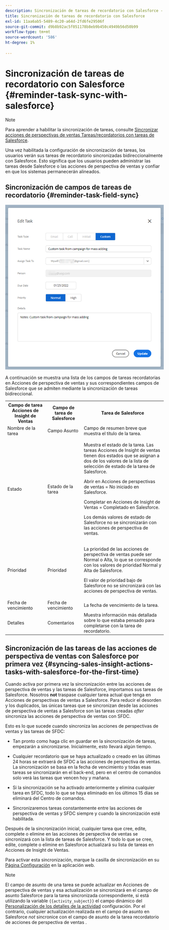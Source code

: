 ```yaml
---
description: Sincronización de tareas de recordatorio con Salesforce - Marketo Docs - Documentación del producto
title: Sincronización de tareas de recordatorio con Salesforce
exl-id: 11aa6ab5-5489-4c20-a64d-2fd6fe29506f
source-git-commit: d9b8b92ac5f051178b8eb9b450c4949b56d50b99
workflow-type: tm+mt
source-wordcount: '586'
ht-degree: 1%

---
```


# Sincronización de tareas de recordatorio con Salesforce {#reminder-task-sync-with-salesforce}

>[!NOTE]
>
>Para aprender a habilitar la sincronización de tareas, consulte [Sincronizar acciones de perspectivas de ventas Tareas/recordatorios con tareas de Salesforce](/help/marketo/product-docs/marketo-sales-insight/actions/crm/salesforce-integration/salesforce-sync-settings.md#sync-sales-insight-actions-tasks-reminders-to-salesforce-tasks).

Una vez habilitada la configuración de sincronización de tareas, los usuarios verán sus tareas de recordatorio sincronizadas bidireccionalmente con Salesforce. Esto significa que los usuarios pueden administrar las tareas desde Salesforce o las acciones de perspectiva de ventas y confiar en que los sistemas permanecerán alineados.

## Sincronización de campos de tareas de recordatorio {#reminder-task-field-sync}

![](assets/reminder-task-sync-with-salesforce-1.png)

A continuación se muestra una lista de los campos de tareas recordatorias en Acciones de perspectiva de ventas y sus correspondientes campos de Salesforce que se admiten mediante la sincronización de tareas bidireccional.

<table>
 <tr>
  <th>Campo de tarea Acciones de Insight de Ventas</th>
  <th>Campo de tarea de Salesforce</th>
  <th>Tarea de Salesforce</th>
 </tr>
 <tr>
  <td>Nombre de la tarea</td>
  <td>Campo Asunto</td>
  <td>Campo de resumen breve que muestra el título de la tarea.</td>
 </tr>
 <tr>
  <td>Estado</td>
  <td>Estado de la tarea</td>
  <td><p>Muestra el estado de la tarea. Las tareas Acciones de Insight de ventas tienen dos estados que se asignan a dos de los valores de la lista de selección de estado de la tarea de Salesforce.</p>
  <p>Abrir en Acciones de perspectivas de ventas = No iniciado en Salesforce.</p>
  <p>Completar en Acciones de Insight de Ventas = Completado en Salesforce.</p>
  <p>Los demás valores de estado de Salesforce no se sincronizarán con las acciones de perspectiva de ventas.</p></td>
 </tr>
 <tr>
  <td>Prioridad</td>
  <td>Prioridad</td>
  <td><p>La prioridad de las acciones de perspectiva de ventas puede ser Normal o Alta, lo que se corresponde con los valores de prioridad Normal y Alta de Salesforce.</p>
  <p>El valor de prioridad bajo de Salesforce no se sincronizará con las acciones de perspectiva de ventas.</p></td>
 </tr>
 <tr>
  <td>Fecha de vencimiento</td>
  <td>Fecha de vencimiento</td>
  <td>La fecha de vencimiento de la tarea.</td>
 </tr>
 <tr>
  <td>Detalles</td>
  <td>Comentarios</td>
  <td>Muestra información más detallada sobre lo que estaba pensado para completarse con la tarea de recordatorio.</td>
 </tr>
</table>

## Sincronización de las tareas de las acciones de perspectiva de ventas con Salesforce por primera vez {#syncing-sales-insight-actions-tasks-with-salesforce-for-the-first-time}

Cuando activa por primera vez la sincronización entre las acciones de perspectiva de ventas y las tareas de Salesforce, importamos sus tareas de Salesforce. Nosotros **not** traspase cualquier tarea actual que tenga en Acciones de perspectivas de ventas a Salesforce. Para reducir el desorden y los duplicados, las únicas tareas que se sincronizan desde las acciones de perspectiva de ventas a Salesforce son las tareas creadas *after* sincroniza las acciones de perspectiva de ventas con SFDC.

Esto es lo que sucede cuando sincroniza las acciones de perspectivas de ventas y las tareas de SFDC:

* Tan pronto como haga clic en guardar en la sincronización de tareas, empezarán a sincronizarse. Inicialmente, esto llevará algún tiempo.

* Cualquier recordatorio que se haya actualizado o creado en las últimas 24 horas se extraerá de SFDC a las acciones de perspectiva de ventas. La sincronización se basa en la fecha de vencimiento y todas esas tareas se sincronizarán en el back-end, pero en el centro de comandos solo verá las tareas que vencen hoy y mañana.

* Si la sincronización se ha activado anteriormente y elimina cualquier tarea en SFDC, todo lo que se haya eliminado en los últimos 15 días se eliminará del Centro de comandos.

* Sincronizaremos tareas constantemente entre las acciones de perspectiva de ventas y SFDC siempre y cuando la sincronización esté habilitada.

Después de la sincronización inicial, cualquier tarea que cree, edite, complete o elimine en las acciones de perspectiva de ventas se sincronizará con la lista de tareas de Salesforce. Y todo lo que se cree, edite, complete o elimine en Salesforce actualizará su lista de tareas en Acciones de Insight de Ventas.

Para activar esta sincronización, marque la casilla de sincronización en su [Página Configuración](https://toutapp.com/login) en la aplicación web.

>[!NOTE]
>
>El campo de asunto de una tarea se puede actualizar en Acciones de perspectiva de ventas y esa actualización se sincronizará en el campo de asunto Salesforce para la tarea sincronizada correspondiente, si está utilizando la variable `{{activity_subject}}` el campo dinámico del [Personalización de los detalles de la actividad](/help/marketo/product-docs/marketo-sales-insight/actions/crm/salesforce-integration/configure-salesforce-activity-detail-customization.md) configuración. Por el contrario, cualquier actualización realizada en el campo de asunto en Salesforce _not_ sincronice con el campo de asunto de la tarea recordatorio de acciones de perspectiva de ventas .
